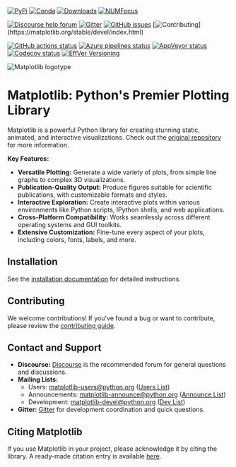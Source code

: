 [![PyPi](https://img.shields.io/pypi/v/matplotlib)](https://pypi.org/project/matplotlib/)
[![Conda](https://img.shields.io/conda/vn/conda-forge/matplotlib)](https://anaconda.org/conda-forge/matplotlib)
[![Downloads](https://img.shields.io/pypi/dm/matplotlib)](https://pypi.org/project/matplotlib)
[![NUMFocus](https://img.shields.io/badge/powered%20by-NumFOCUS-orange.svg?style=flat&colorA=E1523D&colorB=007D8A)](https://numfocus.org)

[![Discourse help forum](https://img.shields.io/badge/help_forum-discourse-blue.svg)](https://discourse.matplotlib.org)
[![Gitter](https://badges.gitter.im/matplotlib/matplotlib.svg)](https://gitter.im/matplotlib/matplotlib)
[![GitHub issues](https://img.shields.io/badge/issue_tracking-github-blue.svg)](https://github.com/matplotlib/matplotlib/issues)
[![Contributing](https://img.shields.io/badge/PR-Welcome-%23FF8300.svg?)](https://matplotlib.org/stable/devel/index.html)

[![GitHub actions status](https://github.com/matplotlib/matplotlib/workflows/Tests/badge.svg)](https://github.com/matplotlib/matplotlib/actions?query=workflow%3ATests)
[![Azure pipelines status](https://dev.azure.com/matplotlib/matplotlib/_apis/build/status/matplotlib.matplotlib?branchName=main)](https://dev.azure.com/matplotlib/matplotlib/_build/latest?definitionId=1&branchName=main)
[![AppVeyor status](https://ci.appveyor.com/api/projects/status/github/matplotlib/matplotlib?branch=main&svg=true)](https://ci.appveyor.com/project/matplotlib/matplotlib)
[![Codecov status](https://codecov.io/github/matplotlib/matplotlib/badge.svg?branch=main&service=github)](https://app.codecov.io/gh/matplotlib/matplotlib)
[![EffVer Versioning](https://img.shields.io/badge/version_scheme-EffVer-0097a7)](https://jacobtomlinson.dev/effver)

![Matplotlib logotype](https://matplotlib.org/_static/logo2.svg)

# Matplotlib: Python's Premier Plotting Library

Matplotlib is a powerful Python library for creating stunning static, animated, and interactive visualizations.  Check out the [original repository](https://github.com/matplotlib/matplotlib) for more information.

**Key Features:**

*   **Versatile Plotting:** Generate a wide variety of plots, from simple line graphs to complex 3D visualizations.
*   **Publication-Quality Output:** Produce figures suitable for scientific publications, with customizable formats and styles.
*   **Interactive Exploration:** Create interactive plots within various environments like Python scripts, IPython shells, and web applications.
*   **Cross-Platform Compatibility:** Works seamlessly across different operating systems and GUI toolkits.
*   **Extensive Customization:** Fine-tune every aspect of your plots, including colors, fonts, labels, and more.

## Installation

See the [installation documentation](https://matplotlib.org/stable/users/installing/index.html) for detailed instructions.

## Contributing

We welcome contributions!  If you've found a bug or want to contribute, please review the [contributing guide](https://matplotlib.org/devdocs/devel/contribute.html).

## Contact and Support

*   **Discourse:** [Discourse](https://discourse.matplotlib.org/) is the recommended forum for general questions and discussions.
*   **Mailing Lists:**
    *   Users: <matplotlib-users@python.org> ([Users List](https://mail.python.org/mailman/listinfo/matplotlib-users))
    *   Announcements: <matplotlib-announce@python.org> ([Announce List](https://mail.python.org/mailman/listinfo/matplotlib-announce))
    *   Development: <matplotlib-devel@python.org> ([Dev List](https://mail.python.org/mailman/listinfo/matplotlib-devel))
*   **Gitter:** [Gitter](https://gitter.im/matplotlib/matplotlib) for development coordination and quick questions.

## Citing Matplotlib

If you use Matplotlib in your project, please acknowledge it by citing the library.  A ready-made citation entry is available [here](https://matplotlib.org/stable/users/project/citing.html).